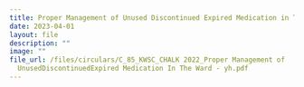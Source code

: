 ```yaml
---
title: Proper Management of Unused Discontinued Expired Medication in The Ward
date: 2023-04-01
layout: file
description: ""
image: ""
file_url: /files/circulars/C_85_KWSC_CHALK 2022_Proper Management of
  UnusedDiscontinuedExpired Medication In The Ward - yh.pdf
---
```

